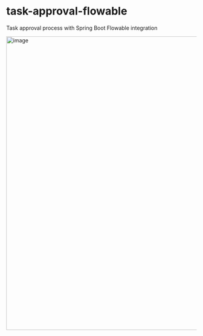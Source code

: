 # task-approval-flowable
Task approval process with Spring Boot Flowable integration


<img width="776" alt="image" src="https://github.com/user-attachments/assets/6fbe1621-f1cf-4801-a85a-5863b5443b5d" />
